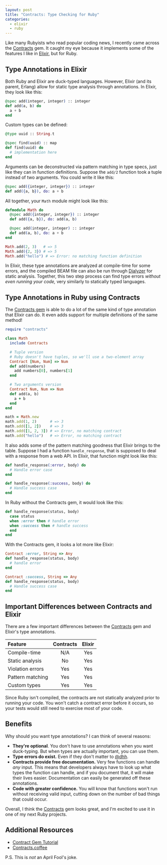 ```yaml
---
layout: post
title: "Contracts: Type Checking for Ruby"
categories:
  - elixir
  - ruby
---
```


Like many Rubyists who read popular coding news, I recently came across the
[Contracts][contracts] gem. It caught my eye because it implements some of the
features I like in [Elixir][elixir], but for Ruby.

<!-- more -->

## Type Annotations in Elixir

Both Ruby and Elixir are duck-typed languages. However, Elixir (and its parent,
Erlang) allow for static type analysis through annotations. In Elixir, they look
like this:

```elixir
@spec add(integer, integer) :: integer
def add(a, b) do
  a + b
end
```

Custom types can be defined:

```elixir
@type uuid :: String.t

@spec find(uuid) :: map
def find(uuid) do
  # implementation here
end
```

Arguments can be deconstructed via pattern matching in type specs, just like
they can in function definitions. Suppose the `add/2` function took a tuple 
instead of two arguments. You could write it like this:

```elixir
@spec add({integer, integer}) :: integer
def add({a, b}), do: a + b
```

All together, your `Math` module might look like this:

```elixir
defmodule Math do
  @spec add({integer, integer}) :: integer
  def add({a, b}), do: add(a, b)

  @spec add(integer, integer) :: integer
  def add(a, b), do: a + b
end

Math.add(2, 3)   # => 5
Math.add({2, 3}) # => 5
Math.add("hello") # => Error: no matching function definition
```

In Elixir, these type annotations are analyzed at compile-time for some errors,
and the compiled BEAM file can also be run through [Dialyzer][dialyzer] for
static analysis. Together, this two step process can find type errors _without
even running your code,_ very similarly to statically typed languages.

## Type Annotations in Ruby using Contracts

The [Contracts gem][contracts] is able to do a lot of the same kind of type
annotation that Elixir can do. It even adds support for multiple definitions of 
the same method!

```ruby
require "contracts"

class Math
  include Contracts

  # Tuple version
  # Ruby doesn't have tuples, so we'll use a two-element array
  Contract [Num, Num] => Num
  def add(numbers)
    add numbers[0], numbers[1]
  end

  # Two arguments version
  Contract Num, Num => Num
  def add(a, b)
    a + b
  end
end

math = Math.new
math.add(1, 2)      # => 3
math.add([1, 2])    # => 3
math.add([1, 2, 3]) # => Error, no matching contract
math.add("hello")   # => Error, no matching contract
```

It also adds some of the pattern matching goodness that Elixir brings to the
table. Suppose I had a function `handle_response`, that is supposed to deal with
a response from a web API. In Elixir, that function might look like this:

```elixir
def handle_response(:error, body) do
  # Handle error case
end

def handle_response(:success, body) do
  # Handle success case
end
```

In Ruby without the Contracts gem, it would look like this:

```ruby
def handle_response(status, body)
  case status
  when :error then # handle error
  when :success then # handle success
  end
end
```

With the Contracts gem, it looks a lot more like Elixir:

```ruby
Contract :error, String => Any
def handle_response(status, body)
  # handle error
end

Contract :success, String => Any
def handle_response(status, body)
  # Handle success case
end
```

## Important Differences between Contracts and Elixir

There are a few important differences between the [Contracts][contracts] gem and
Elixir's type annotations.

| Feature          | Contracts                      | Elixir                         |
| :--------------- | :----------------------------: | :----------------------------: |
| Compile-time     | <span class="red">N/A</span>   | <span class="green">Yes</span> |
| Static analysis  | <span class="red">No</span>    | <span class="green">Yes</span> |
| Violation errors | <span class="green">Yes</span> | <span class="green">Yes</span> |
| Pattern matching | <span class="green">Yes</span> | <span class="green">Yes</span> |
| Custom types     | <span class="green">Yes</span> | <span class="green">Yes</span> |

Since Ruby isn't compiled, the contracts are not statically analyzed prior to
running your code. You won't catch a contract error before it occurs, so your 
tests would still need to exercise most of your code.

## Benefits

Why should you want type annotations? I can think of several reasons:

- **They're optional**. You don't have to use annotations when you want 
  duck-typing. But when types are actually important, you can use them.
- **Type errors do exist.** Even if they don't matter to [@dhh][dhh].
- **Contracts provide free documentation.** Very few functions can handle _any_ input. This
  means that developers always have to look up what types the function can
  handle, and if you document that, it will make their lives easier.
  Documentation can easily be generated off these annotations.
- **Code with greater confidence.** You will know that functions won't run
  without receiving valid input, cutting down on the number of bad things that
  could occur.

Overall, I think the [Contracts][contracts] gem looks great, and I'm excited to
use it in one of my next Ruby projects.

## Additional Resources

- [Contract Gem Tutorial](http://egonschiele.github.io/contracts.ruby/)
- [Contracts.coffee](http://disnetdev.com/contracts.coffee/)

P.S. This is _not_ an April Fool's joke.

[dhh]: http://twitter.com/dhh
[dialyzer]: http://www.erlang.org/doc/man/dialyzer.html
[elixir]: http://elixir-lang.org
[contracts]: https://rubygems.org/gems/contracts
